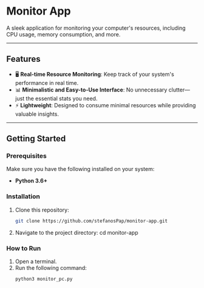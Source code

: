 # **Monitor App**  
A sleek application for monitoring your computer's resources, including CPU usage, memory consumption, and more.

---

## **Features**  
- 🖥️ **Real-time Resource Monitoring**: Keep track of your system's performance in real time.  
- 📊 **Minimalistic and Easy-to-Use Interface**: No unnecessary clutter—just the essential stats you need.  
- ⚡ **Lightweight**: Designed to consume minimal resources while providing valuable insights.

---

## **Getting Started**

### **Prerequisites**
Make sure you have the following installed on your system:
- **Python 3.6+**

### **Installation**
1. Clone this repository:
   ```bash
   git clone https://github.com/stefanosPap/monitor-app.git
2. Navigate to the project directory:
   cd monitor-app

### **How to Run**

1. Open a terminal.
2. Run the following command:
   ```bash
   python3 monitor_pc.py
